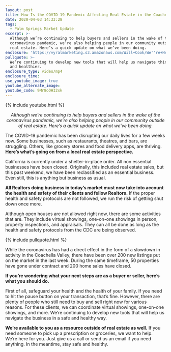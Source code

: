 ```yaml
---
layout: post
title: How Is the COVID-19 Pandemic Affecting Real Estate in the Coachella Valley?
date: 2020-04-03 14:33:28
tags:
  - Palm Springs Market Update
excerpt: >-
  Although we’re continuing to help buyers and sellers in the wake of the
  coronavirus pandemic, we’re also helping people in our community outside of
  real estate. Here’s a quick update on what we’ve been doing.
enclosure: 'https://vyralmarketing.s3.amazonaws.com/Will+Cook/We''re+Here+to+Help.mp4'
pullquote: >-
  We’re continuing to develop new tools that will help us navigate things safer
  and healthier.
enclosure_type: video/mp4
enclosure_time:
use_youtube_image: true
youtube_alternate_image:
youtube_code: 9Mr8oOHI2xk
---
```


{% include youtube.html %}

<p style="text-align: center;"><em>Although we’re continuing to help buyers and sellers in the wake of the coronavirus pandemic, we’re also helping people in our community outside of real estate. Here’s a quick update on what we’ve been doing.</em></p>

The COVID-19 pandemic has been disrupting our daily lives for a few weeks now. Some businesses, such as restaurants, theatres, and bars, are struggling. Others, like grocery stores and food delivery apps, are thriving. **Here’s what’s going on from a local real estate perspective.**

California is currently under a shelter-in-place order. All non essential businesses have been closed. Originally, this included real estate sales, but this past weekend, we have been reclassified as an essential business. Even still, this is anything but business as usual.

**All Realtors doing business in today’s market must now take into account the health and safety of their clients and fellow Realtors.** If the proper health and safety protocols are not followed, we run the risk of getting shut down once more.

Although open houses are not allowed right now, there are some activities that are. They include virtual showings, one-on-one showings in person, property inspections, and appraisals. They can all be done as long as the health and safety protocols from the CDC are being observed.

{% include pullquote.html %}

While the coronavirus has had a direct effect in the form of a slowdown in activity in the Coachella Valley, there have been over 200 new listings put on the market in the last week. During the same timeframe, 50 properties have gone under contract and 200 home sales have closed.

**If you’re wondering what your next steps are as a buyer or seller, here’s what you should do.**

First of all, safeguard your health and the health of your family. If you need to hit the pause button on your transaction, that’s fine. However, there are plenty of people who still need to buy and sell right now for various reasons. For these clients, we can coordinate virtual showings, one-on-one showings, and more. We’re continuing to develop new tools that will help us navigate the business in a safe and healthy way.

**We’re available to you as a resource outside of real estate as well.** If you need someone to pick up a prescription or groceries, we want to help. We’re here for you. Just give us a call or send us an email if you need anything. In the meantime, stay safe and healthy.